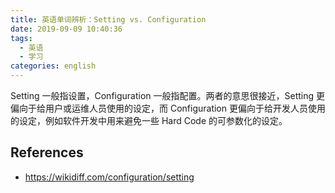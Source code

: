 ```yaml
---
title: 英语单词辨析：Setting vs. Configuration
date: 2019-09-09 10:40:36
tags:
  - 英语
  - 学习
categories: english
---
```


Setting 一般指设置，Configuration 一般指配置。两者的意思很接近，Setting 更偏向于给用户或运维人员使用的设定，而 Configuration 更偏向于给开发人员使用的设定，例如软件开发中用来避免一些 Hard Code 的可参数化的设定。

## References

- <https://wikidiff.com/configuration/setting>